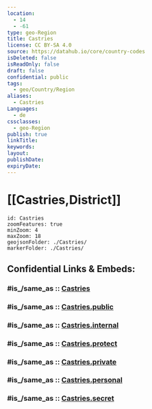 ```yaml
---
location:
  - 14
  - -61
type: geo-Region
title: Castries
license: CC BY-SA 4.0
source: https://datahub.io/core/country-codes
isDeleted: false
isReadOnly: false
draft: false
confidential: public
tags:
  - geo/Country/Region
aliases:
  - Castries
Languages:
  - de
cssclasses:
  - geo-Region
publish: true
linkTitle:
keywords:
layout:
publishDate:
expiryDate:
---
```


# [[Castries,District]]

```leaflet
id: Castries
zoomFeatures: true 
minZoom: 4 
maxZoom: 18
geojsonFolder: ./Castries/
markerFolder: ./Castries/
```


## Confidential Links & Embeds: 

### #is_/same_as :: [Castries](/_Standards/Earth/Continent/America~Caribbean/Saint_Lucia/Districts~Saint_Lucia/Castries.md) 

### #is_/same_as :: [Castries.public](/_public/Earth/Continent/America~Caribbean/Saint_Lucia/Districts~Saint_Lucia/Castries.public.md) 

### #is_/same_as :: [Castries.internal](/_internal/Earth/Continent/America~Caribbean/Saint_Lucia/Districts~Saint_Lucia/Castries.internal.md) 

### #is_/same_as :: [Castries.protect](/_protect/Earth/Continent/America~Caribbean/Saint_Lucia/Districts~Saint_Lucia/Castries.protect.md) 

### #is_/same_as :: [Castries.private](/_private/Earth/Continent/America~Caribbean/Saint_Lucia/Districts~Saint_Lucia/Castries.private.md) 

### #is_/same_as :: [Castries.personal](/_personal/Earth/Continent/America~Caribbean/Saint_Lucia/Districts~Saint_Lucia/Castries.personal.md) 

### #is_/same_as :: [Castries.secret](/_secret/Earth/Continent/America~Caribbean/Saint_Lucia/Districts~Saint_Lucia/Castries.secret.md)

